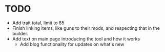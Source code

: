 # TODO

- Add trait total, limit to 85
- Finish linking items, like guns to their mods, and
  respecting that in the builder.
- Add text on main page introducing the tool and how it works
  - Add blog functionality for updates on what's new
